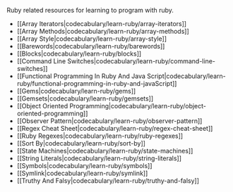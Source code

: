 Ruby related resources for learning to program with ruby.

* [[Array Iterators|codecabulary/learn-ruby/array-iterators]]
* [[Array Methods|codecabulary/learn-ruby/array-methods]]
* [[Array Style|codecabulary/learn-ruby/array-style]]
* [[Barewords|codecabulary/learn-ruby/barewords]]
* [[Blocks|codecabulary/learn-ruby/blocks]]
* [[Command Line Switches|codecabulary/learn-ruby/command-line-switches]]
* [[Functional Programming In Ruby And Java Script|codecabulary/learn-ruby/functional-programming-in-ruby-and-javaScript]]
* [[Gems|codecabulary/learn-ruby/gems]]
* [[Gemsets|codecabulary/learn-ruby/gemsets]]
* [[Object Oriented Programming|codecabulary/learn-ruby/object-oriented-programming]]
* [[Observer Pattern|codecabulary/learn-ruby/observer-pattern]]
* [[Regex Cheat Sheet|codecabulary/learn-ruby/regex-cheat-sheet]]
* [[Ruby Regexes|codecabulary/learn-ruby/ruby-regexes]]
* [[Sort By|codecabulary/learn-ruby/sort-by]]
* [[State Machines|codecabulary/learn-ruby/state-machines]]
* [[String Literals|codecabulary/learn-ruby/string-literals]]
* [[Symbols|codecabulary/learn-ruby/symbols]]
* [[Symlink|codecabulary/learn-ruby/symlink]]
* [[Truthy And Falsy|codecabulary/learn-ruby/truthy-and-falsy]]